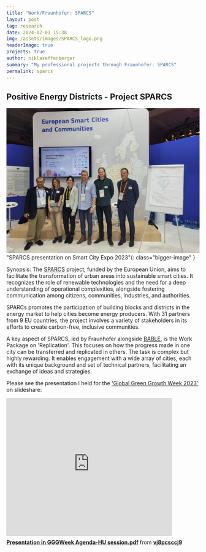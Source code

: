 ```yaml
---
title: "Work/Fraunhofer: SPARCS"
layout: post
tag: research
date: 2024-02-01 15:38
img: /assets/images/SPARCS_logo.png
headerImage: true
projects: true
author: niklaseffenberger
summary: "My professional projects through Fraunhofer: SPARCS"
permalink: sparcs
---
```




## Positive Energy Districts - Project SPARCS

![SPARCS Replication Team](/assets/images/SPARCS_pres.jpg)"SPARCS presentation on Smart City Expo 2023"{: class="bigger-image" }


Synopsis: The [SPARCS][1] project, funded by the European Union, aims to facilitate the transformation of urban areas into sustainable smart cities. It recognizes the role of renewable technologies and the need for a deep understanding of operational complexities, alongside fostering communication among citizens, communities, industries, and authorities.

SPARCs promotes the participation of building blocks and districts in the energy market to help cities become energy producers. With 31 partners from 9 EU countries, the project involves a variety of stakeholders in its efforts to create carbon-free, inclusive communities.

A key aspect of SPARCS, led by Fraunhofer alongside [BABLE][2], is the Work Package on 'Replication'. This focuses on how the progress made in one city can be transferred and replicated in others. The task is complex but highly rewarding. It enables engagement with a wide array of cities, each with its unique background and set of technical partners, facilitating an exchange of ideas and strategies.

Please see the presentation I held for the ['Global Green Growth Week 2023'][3] on slideshare:

<iframe src="https://www.slideshare.net/slideshow/embed_code/key/2sLN9dtwhAk3Wq?startSlide=1" width="429" height="357" frameborder="0" marginwidth="0" marginheight="0" scrolling="no" style="border:1px solid #CCC; border-width:1px; margin-bottom:5px;max-width: 100%;" allowfullscreen></iframe><div style="margin-bottom:5px"><strong><a href="https://www.slideshare.net/slideshows/presentation-in-gggweek-agendahu-sessionpdf/266606807" title="Presentation in GGGWeek Agenda-HU session.pdf" target="_blank">Presentation in GGGWeek Agenda-HU session.pdf</a></strong> from <strong><a href="https://de.slideshare.net/vj8pcsccj9" target="_blank">vj8pcsccj9</a></strong></div>


[1]: https://cordis.europa.eu/project/id/864242
[2]: https://www.bable-smartcities.eu/home.html
[3]: https://globalgreengrowthweek.gggi.org/
